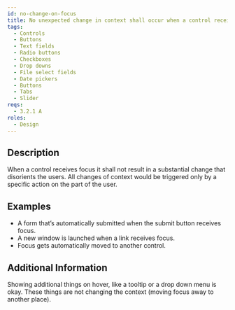 ```yaml
---
id: no-change-on-focus
title: No unexpected change in context shall occur when a control receives focus
tags:
  - Controls
  - Buttons
  - Text fields
  - Radio buttons
  - Checkboxes
  - Drop downs
  - File select fields
  - Date pickers
  - Buttons
  - Tabs
  - Slider
reqs:
  - 3.2.1 A
roles:
  - Design
---
```


## Description

When a control receives focus it shall not result in a substantial change that disorients the users. All changes of context would be triggered only by a specific action on the part of the user.

## Examples

- A form that’s automatically submitted when the submit button receives focus.
- A new window is launched when a link receives focus.
- Focus gets automatically moved to another control.

## Additional Information

Showing additional things on hover, like a tooltip or a drop down menu is okay. These things are not changing the context (moving focus away to another place).
